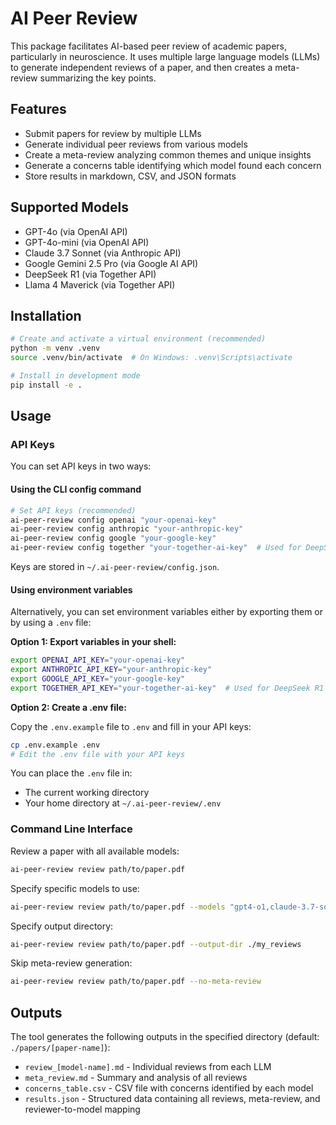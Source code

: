 # AI Peer Review

This package facilitates AI-based peer review of academic papers, particularly in neuroscience. It uses multiple large language models (LLMs) to generate independent reviews of a paper, and then creates a meta-review summarizing the key points.

## Features

- Submit papers for review by multiple LLMs
- Generate individual peer reviews from various models
- Create a meta-review analyzing common themes and unique insights
- Generate a concerns table identifying which model found each concern
- Store results in markdown, CSV, and JSON formats

## Supported Models

- GPT-4o (via OpenAI API)
- GPT-4o-mini (via OpenAI API)
- Claude 3.7 Sonnet (via Anthropic API)
- Google Gemini 2.5 Pro (via Google AI API)
- DeepSeek R1 (via Together API)
- Llama 4 Maverick (via Together API)

## Installation

```bash
# Create and activate a virtual environment (recommended)
python -m venv .venv
source .venv/bin/activate  # On Windows: .venv\Scripts\activate

# Install in development mode
pip install -e .
```

## Usage

### API Keys

You can set API keys in two ways:

#### Using the CLI config command

```bash
# Set API keys (recommended)
ai-peer-review config openai "your-openai-key"
ai-peer-review config anthropic "your-anthropic-key"
ai-peer-review config google "your-google-key"
ai-peer-review config together "your-together-ai-key"  # Used for DeepSeek R1 and Llama 4 Maverick
```

Keys are stored in `~/.ai-peer-review/config.json`.

#### Using environment variables

Alternatively, you can set environment variables either by exporting them or by using a `.env` file:

**Option 1: Export variables in your shell:**

```bash
export OPENAI_API_KEY="your-openai-key"
export ANTHROPIC_API_KEY="your-anthropic-key"
export GOOGLE_API_KEY="your-google-key"
export TOGETHER_API_KEY="your-together-ai-key"  # Used for DeepSeek R1 and Llama 4 Maverick
```

**Option 2: Create a .env file:**

Copy the `.env.example` file to `.env` and fill in your API keys:

```bash
cp .env.example .env
# Edit the .env file with your API keys
```

You can place the `.env` file in:
- The current working directory
- Your home directory at `~/.ai-peer-review/.env`

### Command Line Interface

Review a paper with all available models:

```bash
ai-peer-review review path/to/paper.pdf
```

Specify specific models to use:

```bash
ai-peer-review review path/to/paper.pdf --models "gpt4-o1,claude-3.7-sonnet"
```

Specify output directory:

```bash
ai-peer-review review path/to/paper.pdf --output-dir ./my_reviews
```

Skip meta-review generation:

```bash
ai-peer-review review path/to/paper.pdf --no-meta-review
```

## Outputs

The tool generates the following outputs in the specified directory (default: `./papers/[paper-name]`):

- `review_[model-name].md` - Individual reviews from each LLM
- `meta_review.md` - Summary and analysis of all reviews
- `concerns_table.csv` - CSV file with concerns identified by each model
- `results.json` - Structured data containing all reviews, meta-review, and reviewer-to-model mapping